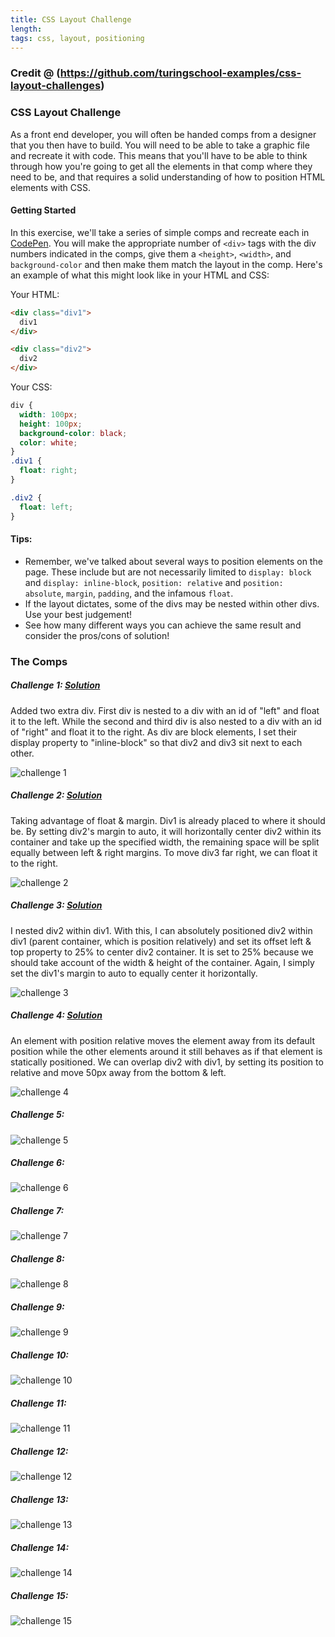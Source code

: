 ```yaml
---
title: CSS Layout Challenge
length:
tags: css, layout, positioning
---
```

### Credit @ (https://github.com/turingschool-examples/css-layout-challenges)

### CSS Layout Challenge

As a front end developer, you will often be handed comps from a designer that you then have to build. You will need to be able to take a graphic file and recreate it with code. This means that you'll have to be able to think through how you're going to get all the elements in that comp where they need to be, and that requires a solid understanding of how to position HTML elements with CSS.

#### Getting Started

In this exercise, we'll take a series of simple comps and recreate each in [CodePen](http://codepen.io/). You will make the appropriate number of `<div>` tags with the div numbers indicated in the comps, give them a `<height>`, `<width>`, and `background-color` and then make them match the layout in the comp. Here's an example of what this might look like in your HTML and CSS:

Your HTML:

```HTML
<div class="div1">
  div1
</div>

<div class="div2">
  div2
</div>
```
Your CSS:

```CSS
div {
  width: 100px;
  height: 100px;
  background-color: black;
  color: white;
}
.div1 {
  float: right;
}

.div2 {
  float: left;
}
```

#### Tips:
* Remember, we've talked about several ways to position elements on the page. These include but are not necessarily limited to `display: block` and `display: inline-block`, `position: relative` and `position: absolute`, `margin`, `padding`, and the infamous `float`.
* If the layout dictates, some of the divs may be nested within other divs. Use your best judgement!
* See how many different ways you can achieve the same result and consider the pros/cons of solution!


### The Comps


##### Challenge 1: [Solution](https://codepen.io/kgalejandrino/pen/ExyRojZ)
Added two extra div. First div is nested to a div with an id of "left" and float it to the left. While the second and third div is also nested to a div with an id of "right" and float it to the right. As div are block elements, I set their display property to "inline-block" so that div2 and div3 sit next to each other. 

![challenge 1](images/css1.png)


##### Challenge 2: [Solution](https://codepen.io/kgalejandrino/pen/XWKYVdN)
Taking advantage of float & margin. Div1 is already placed to where it should be. By setting div2's margin to auto, it will horizontally center div2 within its container and take up the specified width, the remaining space will be split equally between left & right margins. To move div3 far right, we can float it to the right. 

![challenge 2](images/css2.png)


##### Challenge 3: [Solution](https://codepen.io/kgalejandrino/pen/qBNKbNp)
I nested div2 within div1. With this, I can absolutely positioned div2 within div1 (parent container, which is position relatively) and set its offset left & top property to 25% to center div2 container. It is set to 25% because we should take account of the width & height of the container. Again, I simply set the div1's margin to auto to equally center it horizontally.  

![challenge 3](images/css3.png)


##### Challenge 4: [Solution](https://codepen.io/kgalejandrino/pen/qBNKbNp)
An element with position relative moves the element away from its default position while the other elements around it still behaves as if that element is statically positioned. We can overlap div2 with div1, by setting its position to relative and move 50px away from the bottom & left.

![challenge 4](images/css4.png)


##### Challenge 5:

![challenge 5](images/css5.png)


##### Challenge 6:

![challenge 6](images/css6.png)


##### Challenge 7:

![challenge 7](images/css7.png)


##### Challenge 8:

![challenge 8](images/css8.png)


##### Challenge 9:

![challenge 9](images/css9.png)


##### Challenge 10:

![challenge 10](images/css10.png)


##### Challenge 11:

![challenge 11](images/css11.png)


##### Challenge 12:

![challenge 12](images/css12.png)


##### Challenge 13:

![challenge 13](images/css13.png)


##### Challenge 14:

![challenge 14](images/css14.png)


##### Challenge 15:

![challenge 15](images/css15.png)
